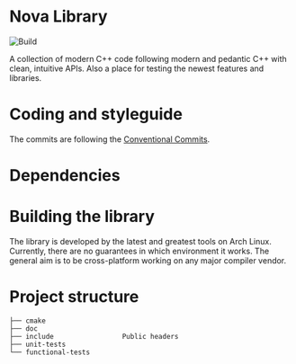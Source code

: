 # Nova Library

![Build](https://github.com/GK72/nova-cpp/actions/workflows/build.yml/badge.svg)

A collection of modern C++ code following modern and pedantic C++ with clean,
intuitive APIs. Also a place for testing the newest features and libraries.

# Coding and styleguide

The commits are following the [Conventional Commits](https://www.conventionalcommits.org/en/v1.0.0/).

# Dependencies

# Building the library

The library is developed by the latest and greatest tools on Arch Linux.
Currently, there are no guarantees in which environment it works. The general
aim is to be cross-platform working on any major compiler vendor.

# Project structure

```
├── cmake
├── doc
├── include                 Public headers
├── unit-tests
└── functional-tests
```
